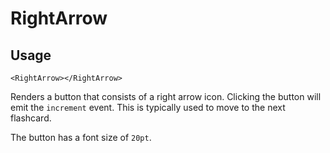 # RightArrow
## Usage
```vue
<RightArrow></RightArrow>
```

Renders a button that consists of a right arrow icon. Clicking the button will emit the ``increment`` event. This is typically used to move to the next flashcard.

The button has a font size of ``20pt``.